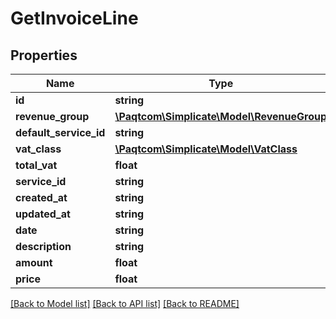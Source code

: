 # GetInvoiceLine

## Properties

 Name                   | Type                                                      | Description | Notes      
------------------------|-----------------------------------------------------------|-------------|------------
 **id**                 | **string**                                                |             | [optional] 
 **revenue_group**      | [**\Paqtcom\Simplicate\Model\RevenueGroup**](RevenueGroup.md) |             | [optional] 
 **default_service_id** | **string**                                                |             | [optional] 
 **vat_class**          | [**\Paqtcom\Simplicate\Model\VatClass**](VatClass.md)         |             | [optional] 
 **total_vat**          | **float**                                                 |             | [optional] 
 **service_id**         | **string**                                                |             | [optional] 
 **created_at**         | **string**                                                |             | [optional] 
 **updated_at**         | **string**                                                |             | [optional] 
 **date**               | **string**                                                |             | [optional] 
 **description**        | **string**                                                |             | [optional] 
 **amount**             | **float**                                                 |             | [optional] 
 **price**              | **float**                                                 |             | [optional] 

[[Back to Model list]](../README.md#documentation-for-models) [[Back to API list]](../README.md#documentation-for-api-endpoints) [[Back to README]](../README.md)


